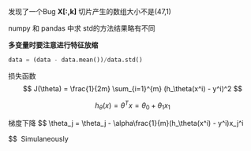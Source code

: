 发现了一个Bug  **X[:,k]** 切片产生的数组大小不是(47,1)

numpy 和 pandas 中求 std的方法结果略有不同



**多变量时要注意进行特征放缩**

```python
data = (data - data.mean())/data.std()
```



损失函数
$$
J(\theta) = \frac{1}{2m} \sum_{i=1}^{m} (h_\theta(x^i) - y^i)^2
$$

$$
h_\theta(x) = \theta^T x = \theta_0 + \theta_1x_1
$$



梯度下降
$$
\theta_j = \theta_j - \alpha\frac{1}{m}(h_\theta(x^i) - y^i)x_j^i
$$
​	Simulaneously

